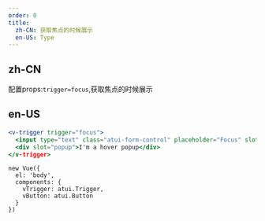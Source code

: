 ```yaml
---
order: 0
title:
  zh-CN: 获取焦点的时候展示
  en-US: Type
---
```


## zh-CN
配置props:`trigger=focus`,获取焦点的时候展示

## en-US

````jsx
<v-trigger trigger="focus">
  <input type="text" class="atui-form-control" placeholder="Focus" slot="trigger">
  <div slot="popup">I'm a hover popup</div>
</v-trigger>
````

````vue-script
new Vue({
  el: 'body',
  components: {
    vTrigger: atui.Trigger,
    vButton: atui.Button
  }
})
````
